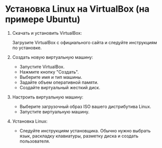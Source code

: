# Установка Linux на VirtualBox (на примере Ubuntu)

1. Скачать и установить VirtualBox: 

   Загрузите VirtualBox с официального сайта и следуйте инструкциям по установке.
2. Создать новую виртуальную машину:

   - Запустите VirtualBox.
   - Нажмите кнопку "Создать".
   - Выберите имя и тип машины.
   - Задайте объем оперативной памяти.
   - Создайте виртуальный жесткий диск.

3. Настроить виртуальную машину:
   - Выберите загрузочный образ ISO вашего дистрибутива Linux.
   - Запустите виртуальную машину.
      
4. Установка Linux:
   - Следуйте инструкциям установщика. Обычно нужно выбрать язык, раскладку клавиатуры, разметку диска и создать пользователя.